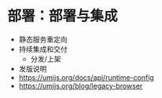 # 部署：部署与集成

- 静态服务重定向
- 持续集成和交付
  - 分发/上架
- 发版说明
- https://umijs.org/docs/api/runtime-config
- https://umijs.org/blog/legacy-browser
